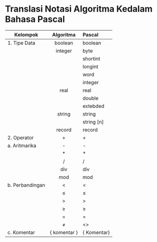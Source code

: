 # Translasi Notasi Algoritma Kedalam Bahasa Pascal

| Kelompok          | Algoritma            | Pascal      |
| -------------     |:-------------------: | :---------  |
| 1. Tipe Data      | boolean              | boolean     |
|                   | integer              | byte        |
|                   |                      | shortint    |
|                   |                      | longint     |
|                   |                      | word        |
|                   |                      | integer     |
|                   | real                 | real        |
|                   |                      | double      |
|                   |                      | extebded    |
|                   | string               | string      |
|                   |                      | string [n]  |
|                   | record               | record      |
| 2. Operator       | +                    | +           |
|    a. Aritmarika  | -                    | -           |
|                   | *                    | *           |
|                   | /                    | /           |
|                   | div                  | div         |
|                   | mod                  | mod         |
|    b. Perbandingan| <                    | <           |
|                   | ≤                    | ≤           |
|                   | >                    | >           |
|                   | ≥                    | ≥           |
|                   | =                    | =           |
|                   | ≠                    | <>          |
|    c. Komentar    | { komentar }         | { Komentar} |
